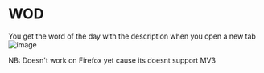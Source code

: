 # WOD
You get the word of the day with the description when you open a new tab
![image](https://user-images.githubusercontent.com/44448220/215852915-f0408f53-1dfc-4bd0-932d-a1e765051962.png)

NB: Doesn't work on Firefox yet cause its doesnt support MV3 
